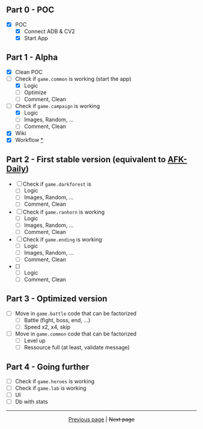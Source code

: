 ## Part 0 - POC

- [x] POC
    - [x] Connect ADB & CV2
    - [x] Start App

## Part 1 - Alpha

- [x] Clean POC
- [ ] Check if `game.common` is working (start the app)
    - [x] Logic
    - [ ] Optimize
    - [ ] Comment, Clean
- [ ] Check if `game.campaign` is working
    - [x] Logic
    - [ ] Images, Random, ...
    - [ ] Comment, Clean
- [x] Wiki
- [x] Workflow [*](https://github.com/kevingrillet/Py-ForzaHorizon5-Tools/tree/main/.github)

## Part 2 - First stable version (equivalent to [AFK-Daily](https://github.com/zebscripts/AFK-Daily)) 

- [ ] Check if `game.darkforest` is 
    - [ ] Logic
    - [ ] Images, Random, ...
    - [ ] Comment, Clean
- [ ] Check if `game.ranhorn` is working
    - [ ] Logic
    - [ ] Images, Random, ...
    - [ ] Comment, Clean
- [ ] Check if `game.ending` is working
    - [ ] Logic
    - [ ] Images, Random, ...
    - [ ] Comment, Clean
- [ ] 
    - [ ] Logic
    - [ ] Comment, Clean

## Part 3 - Optimized version

- [ ] Move in `game.battle` code that can be factorized
    - [ ] Battle (fight, boss, end, ...)
    - [ ] Speed x2, x4, skip
- [ ] Move in `game.common` code that can be factorized
    - [ ] Level up
    - [ ] Ressource full (at least, validate message)

## Part 4 - Going further

- [ ] Check if `game.heroes` is working
- [ ] Check if `game.lab` is working
- [ ] UI
- [ ] Db with stats

<hr>

<div align="center">
<a href="https://github.com/kevingrillet/Py-AFK/wiki/Contribute">Previous page</a>
|
<strike>Next page</strike>
</div>
